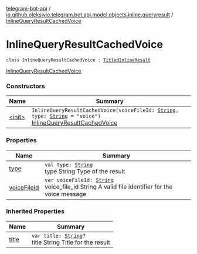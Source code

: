 [telegram-bot-api](../../index.md) / [io.github.oleksivio.telegram.bot.api.model.objects.inline.queryresult](../index.md) / [InlineQueryResultCachedVoice](./index.md)

# InlineQueryResultCachedVoice

`class InlineQueryResultCachedVoice : `[`TitledInlineResult`](../-titled-inline-result/index.md)

[InlineQueryResultCachedVoice](https://core.telegram.org/bots/api/#inlinequeryresultcachedvoice)

### Constructors

| Name | Summary |
|---|---|
| [&lt;init&gt;](-init-.md) | `InlineQueryResultCachedVoice(voiceFileId: `[`String`](https://kotlinlang.org/api/latest/jvm/stdlib/kotlin/-string/index.html)`, type: `[`String`](https://kotlinlang.org/api/latest/jvm/stdlib/kotlin/-string/index.html)` = "voice")`<br>[InlineQueryResultCachedVoice](https://core.telegram.org/bots/api/#inlinequeryresultcachedvoice) |

### Properties

| Name | Summary |
|---|---|
| [type](type.md) | `val type: `[`String`](https://kotlinlang.org/api/latest/jvm/stdlib/kotlin/-string/index.html)<br>type String Type of the result |
| [voiceFileId](voice-file-id.md) | `var voiceFileId: `[`String`](https://kotlinlang.org/api/latest/jvm/stdlib/kotlin/-string/index.html)<br>voice_file_id String A valid file identifier for the voice message |

### Inherited Properties

| Name | Summary |
|---|---|
| [title](../-titled-inline-result/title.md) | `var title: `[`String`](https://kotlinlang.org/api/latest/jvm/stdlib/kotlin/-string/index.html)`?`<br>title String Title for the result |
